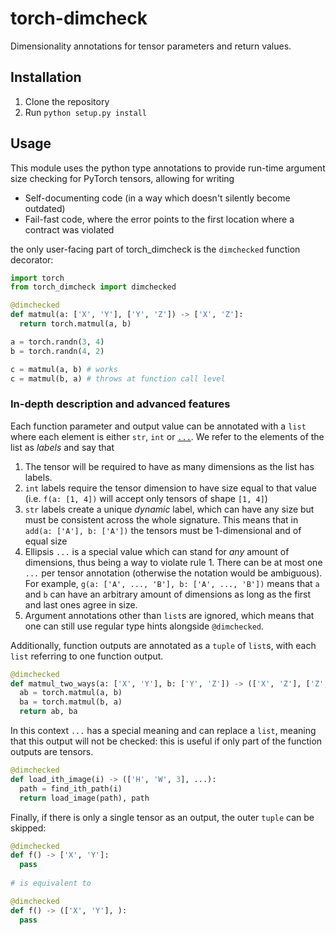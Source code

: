 # torch-dimcheck
Dimensionality annotations for tensor parameters and return values.

## Installation
1. Clone the repository
2. Run `python setup.py install`

## Usage
This module uses the python type annotations to provide run-time argument size checking for PyTorch tensors, allowing for writing
* Self-documenting code (in a way which doesn't silently become outdated)
* Fail-fast code, where the error points to the first location where a contract was violated

the only user-facing part of torch_dimcheck is the `dimchecked` function decorator:

```python
import torch
from torch_dimcheck import dimchecked

@dimchecked
def matmul(a: ['X', 'Y'], ['Y', 'Z']) -> ['X', 'Z']:
  return torch.matmul(a, b)

a = torch.randn(3, 4)
b = torch.randn(4, 2)

c = matmul(a, b) # works
c = matmul(b, a) # throws at function call level
```

### In-depth description and advanced features
Each function parameter and output value can be annotated with a `list` where each element is either `str`, `int` or [`...`](https://docs.python.org/3/library/constants.html#Ellipsis). We refer to the elements of the list as *labels* and say that
1. The tensor will be required to have as many dimensions as the list has labels. 
2. `int` labels require the tensor dimension to have size equal to that value (i.e. `f(a: [1, 4])` will accept only tensors of shape `[1, 4]`)
3. `str` labels create a unique *dynamic* label, which can have any size but must be consistent across the whole signature. This means that in `add(a: ['A'], b: ['A'])` the tensors must be 1-dimensional and of equal size
4. Ellipsis `...` is a special value which can stand for *any* amount of dimensions, thus being a way to violate rule 1. There can be at most one `...` per tensor annotation (otherwise the notation would be ambiguous). For example, `g(a: ['A', ..., 'B'], b: ['A', ..., 'B'])` means that `a` and `b` can have an arbitrary amount of dimensions as long as the first and last ones agree in size.
5. Argument annotations other than `list`s are ignored, which means that one can still use regular type hints alongside `@dimchecked`.

Additionally, function outputs are annotated as a `tuple` of `list`s, with each `list` referring to one function output.

```python
@dimchecked
def matmul_two_ways(a: ['X', 'Y'], b: ['Y', 'Z']) -> (['X', 'Z'], ['Z', 'X']):
  ab = torch.matmul(a, b)
  ba = torch.matmul(b, a)
  return ab, ba
```

In this context `...` has a special meaning and can replace a `list`, meaning that this output will not be checked: this is useful if only part of the function outputs are tensors.
```python
@dimchecked
def load_ith_image(i) -> (['H', 'W', 3], ...):
  path = find_ith_path(i)
  return load_image(path), path
```

Finally, if there is only a single tensor as an output, the outer `tuple` can be skipped:

```python
@dimchecked
def f() -> ['X', 'Y']:
  pass
 
# is equivalent to

@dimchecked
def f() -> (['X', 'Y'], ):
  pass
```
